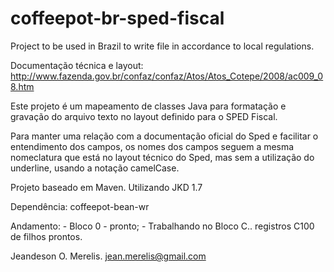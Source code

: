coffeepot-br-sped-fiscal
========================

Project to be used in Brazil to write file in accordance to local regulations.

Documentação técnica e layout:
  http://www.fazenda.gov.br/confaz/confaz/Atos/Atos_Cotepe/2008/ac009_08.htm

Este projeto é um mapeamento de classes Java para formatação e gravação do arquivo texto no layout definido para o SPED Fiscal.

Para manter uma relação com a documentação oficial do Sped e facilitar o entendimento dos campos, os nomes dos campos seguem a mesma nomeclatura que está no layout técnico do Sped, mas sem a utilização do underline, usando a notação camelCase.

Projeto baseado em Maven. Utilizando JKD 1.7

Dependência: coffeepot-bean-wr

Andamento:
	- Bloco 0 - pronto;
	- Trabalhando no Bloco C.. registros C100 de filhos prontos.


Jeandeson O. Merelis. <jean.merelis@gmail.com>

